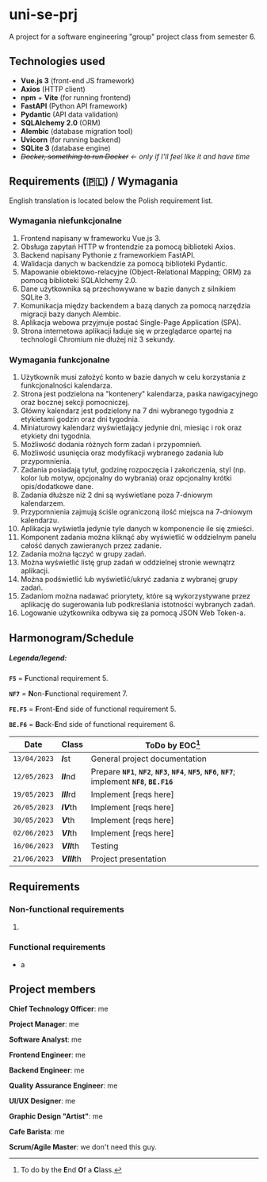 # uni-se-prj
A project for a software engineering "group" project class from semester 6.

## Technologies used
* **Vue.js 3** (front-end JS framework)
* **Axios** (HTTP client)
* **npm** + **Vite** (for running frontend)
* **FastAPI** (Python API framework)
* **Pydantic** (API data validation)
* **SQLAlchemy 2.0** (ORM)
* **Alembic** (database migration tool)
* **Uvicorn** (for running backend)
* **SQLite 3** (database engine)
* *~~Docker, something to run Docker~~ <- only if I'll feel like it and have time*

## Requirements (🇵🇱) / Wymagania
English translation is located below the Polish requirement list.
### Wymagania niefunkcjonalne

1. Frontend napisany w frameworku Vue.js 3.
2. Obsługa zapytań HTTP w frontendzie za pomocą biblioteki Axios.
3. Backend napisany Pythonie z frameworkiem FastAPI.
4. Walidacja danych w backendzie za pomocą biblioteki Pydantic.
5. Mapowanie obiektowo-relacyjne (Object-Relational Mapping; ORM) za pomocą biblioteki SQLAlchemy 2.0.
6. Dane użytkownika są przechowywane w bazie danych z silnikiem SQLite 3.
7. Komunikacja między backendem a bazą danych za pomocą narzędzia migracji bazy danych Alembic.
8. Aplikacja webowa przyjmuje postać Single-Page Application (SPA).
9. Strona internetowa aplikacji ładuje się w przeglądarce opartej na technologii Chromium nie dłużej niż 3 sekundy.

### Wymagania funkcjonalne

1. Użytkownik musi założyć konto w bazie danych w celu korzystania z funkcjonalności kalendarza.
2. Strona jest podzielona na "kontenery" kalendarza, paska nawigacyjnego oraz bocznej sekcji pomocniczej.
3. Główny kalendarz jest podzielony na 7 dni wybranego tygodnia z etykietami godzin oraz dni tygodnia.
4. Miniaturowy kalendarz wyświetlający jedynie dni, miesiąc i rok oraz etykiety dni tygodnia.
5. Możliwość dodania różnych form zadań i przypomnień.
6. Możliwość usunięcia oraz modyfikacji wybranego zadania lub przypomnienia.
7. Zadania posiadają tytuł, godzinę rozpoczęcia i zakończenia, styl (np. kolor lub motyw, opcjonalny do wybrania) oraz opcjonalny krótki opis/dodatkowe dane.
8. Zadania dłuższe niż 2 dni są wyświetlane poza 7-dniowym kalendarzem.
9. Przypomnienia zajmują ściśle ograniczoną ilość miejsca na 7-dniowym kalendarzu.
10. Aplikacja wyświetla jedynie tyle danych w komponencie ile się zmieści.
11. Komponent zadania można kliknąć aby wyświetlić w oddzielnym panelu całość danych zawieranych przez zadanie.
12. Zadania można łączyć w grupy zadań.
13. Można wyświetlić listę grup zadań w oddzielnej stronie wewnątrz aplikacji.
14. Można podświetlić lub wyświetlić/ukryć zadania z wybranej grupy zadań.
15. Zadaniom można nadawać priorytety, które są wykorzystywane przez aplikację do sugerowania lub podkreślania istotności wybranych zadań.
16. Logowanie użytkownika odbywa się za pomocą JSON Web Token-a.

## Harmonogram/Schedule

##### **Legenda/legend:**
**`F5`** = **F**unctional requirement 5.

**`NF7`** = **N**on-**F**unctional requirement 7.

**`FE.F5`** = **F**ront-**E**nd side of functional requirement 5.

**`BE.F6`** = **B**ack-**E**nd side of functional requirement 6.

| Date | Class | ToDo by EOC[^1] |
| --- | --- | --- |
| `13/04/2023` | ***I***st | General project documentation |
| `12/05/2023` | ***II***nd | Prepare **`NF1`**, **`NF2`**, **`NF3`**, **`NF4`**, **`NF5`**, **`NF6`**, **`NF7`**; implement **`NF8`**, **`BE.F16`** |
| `19/05/2023` | ***III***rd | Implement [reqs here] |
| `26/05/2023` | ***IV***th | Implement [reqs here] |
| `30/05/2023` | ***V***th | Implement [reqs here] |
| `02/06/2023` | ***VI***th | Implement [reqs here] |
| `16/06/2023` | ***VII***th | Testing |
| `21/06/2023` | ***VIII***th | Project presentation |

[^1]: To do by the **E**nd **O**f a **C**lass.

## Requirements
### Non-functional requirements

1. 

### Functional requirements

* a

## Project members

**Chief Technology Officer**: me

**Project Manager**: me

**Software Analyst**: me

**Frontend Engineer**: me

**Backend Engineer**: me

**Quality Assurance Engineer**: me

**UI/UX Designer**: me

**Graphic Design "Artist"**: me

**Cafe Barista**: me

**Scrum/Agile Master**: we don't need this guy.

